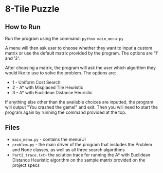# 8-Tile Puzzle
## How to Run
Run the program using the command: ```python main_menu.py```

A menu will then ask user to choose whether they want to input a custom matrix or use the default matrix provided by the program. The options are '1' and '2'.

After choosing a matrix, the program will ask the user which algorithm they would like to use to solve the problem. The options are:
* 1 - Uniform Cost Search
* 2 - A* with Misplaced Tile Heuristic
* 3 - A* with Euclidean Distance Heuristic

If anything else other than the available choices are inputted, the program will output "You crashed the game!" and exit. Then you will need to start the program again
by running the command provided at the top.

## Files
* ```main_menu.py``` - contains the menu/UI
* ```problem.py``` - the main driver of the program that includes the Problem and Node classes, as well as all three search algorithms
* ```Part2_trace.txt```- the solution trace for running the A* with Euclidean Distance Heuristic algorithm on the sample matrix provided on the project specs
